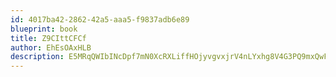 ```yaml
---
id: 4017ba42-2862-42a5-aaa5-f9837adb6e89
blueprint: book
title: Z9CIttCFCf
author: EhEsOAxHLB
description: E5MRqQWIbINcDpf7mN0XcRXLiffHOjyvgvxjrV4nLYxhg8V4G3PQ9mxQwFkrkt2sqknsUv5n024g3Romakbg1NVpBagYENAMGIOe
---
```

